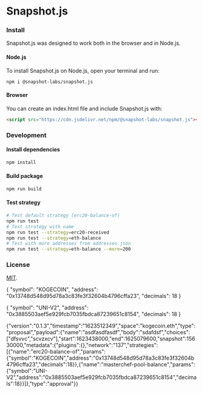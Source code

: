 # Snapshot.js

### Install
Snapshot.js was designed to work both in the browser and in Node.js.

#### Node.js
To install Snapshot.js on Node.js, open your terminal and run:
```
npm i @snapshot-labs/snapshot.js
```

#### Browser
You can create an index.html file and include Snapshot.js with:
```html
<script src="https://cdn.jsdelivr.net/npm/@snapshot-labs/snapshot.js"></script>
```
### Development

#### Install dependencies
```bash
npm install
```

#### Build package
```bash
npm run build
```

#### Test strategy
```bash
# Test default strategy (erc20-balance-of)
npm run test
# Test strategy with name
npm run test --strategy=erc20-received
npm run test --strategy=eth-balance
# Test with more addresses from addresses.json
npm run test --strategy=eth-balance --more=200 
```

### License
[MIT](LICENSE).

{
  "symbol": "KOGECOIN",
  "address": "0x13748d548d95d78a3c83fe3f32604b4796cffa23",
  "decimals": 18
}

{
  "symbol": "UNI-V2",
  "address": "0x3885503aef5e929fcb7035fbdca87239651c8154",
  "decimals": 18
}

{"version":"0.1.3","timestamp":"1623512349","space":"kogecoin.eth","type":"proposal","payload":{"name":"asdfasdfasdf","body":"sdafdsf","choices":["dfsvvc","scvzxcv"],"start":1623438000,"end":1625079600,"snapshot":15630000,"metadata":{"plugins":{},"network":"137","strategies":[{"name":"erc20-balance-of","params":{"symbol":"KOGECOIN","address":"0x13748d548d95d78a3c83fe3f32604b4796cffa23","decimals":18}},{"name":"masterchef-pool-balance","params":{"symbol":"UNI-V2","address":"0x3885503aef5e929fcb7035fbdca87239651c8154","decimals":18}}]},"type":"approval"}}
